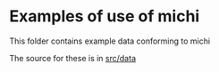 # Examples of use of michi

This folder contains example data conforming to michi

The source for these is in [src/data](../src/data/examples)
